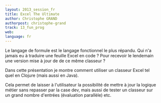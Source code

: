 ```yaml
---
layout: 2013_session_fr
title: Excel The Ultimate
author: Christophe GRAND
authorpost: christophe-grand
track: 13_fun_prog
web: 
language: fr
---
```


Le langage de formule est le langage fonctionnel le plus répandu.
Qui n'a jamais eu à traduire une feuille Excel en code ? Pour recevoir le lendemain une version mise à jour de de ce même classeur ?

Dans cette présentation je montre comment utiliser un classeur Excel tel quel en Clojure (mais aussi en Java). 

Cela permet de laisser à l'utilisateur la possibilité de mettre à jour la logique métier sans repasser par la case dev, mais aussi de tester un classeur sur un grand nombre d'entrées (évaluation parallèle) etc. 
